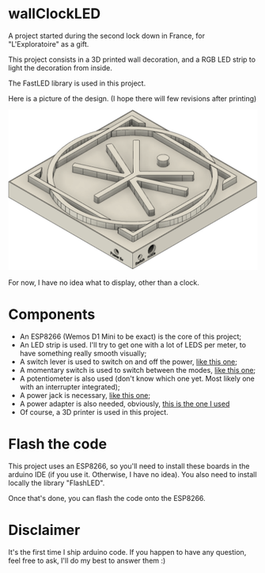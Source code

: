 # wallClockLED
A project started during the second lock down in France, for "L'Exploratoire" as a gift.

This project consists in a 3D printed wall decoration, and a RGB LED strip to light the decoration from inside.

The FastLED library is used in this project.

Here is a picture of the design. (I hope there will few revisions after printing)

![picture of the wall decoration](./deco3D.png)

For now, I have no idea what to display, other than a clock.

# Components

- An ESP8266 (Wemos D1 Mini to be exact) is the core of this project;
- An LED strip is used. I'll try to get one with a lot of LEDS per meter, to have something really smooth visually;
- A switch lever is used to switch on and off the power, [like this one](https://www.conrad.fr/p/interrupteur-a-levier-1-x-onoffon-apem-5537a-250-vac-3-a-momentane0momentane-1-pcs-700351?gclid=Cj0KCQiA2af-BRDzARIsAIVQUOekeoTQ4VcVF-D4-ZMJnVirvH8C8w9s2xa3Ih5uuZjns6vQAjkLi3AaAsD3EALw_wcB&gclsrc=aw.ds&vat=true);
- A momentary switch is used to switch between the modes, [like this one](https://fr.aliexpress.com/item/32711610388.html?src=google&albch=shopping&acnt=248-630-5778&isdl=y&slnk=&plac=&mtctp=&albbt=Gploogle_7_shopping&aff_atform=google&aff_short_key=UneMJZVf&gclsrc=aw.ds&&albagn=888888&&ds_e_adid=438856512718&ds_e_matchtype=&ds_e_device=c&ds_e_network=u&ds_e_product_group_id=743612850714&ds_e_product_id=fr32711610388&ds_e_product_merchant_id=107740078&ds_e_product_country=FR&ds_e_product_language=fr&ds_e_product_channel=online&ds_e_product_store_id=&ds_url_v=2&ds_dest_url=https://fr.aliexpress.com/item/32711610388.html?&albcp=10191220514&albag=107473525128&gclid=Cj0KCQiA2af-BRDzARIsAIVQUOe-GdFYVys44eTIaCQtmQHlYHUX3IlIBd3vqw184R-cE-Zmsk4w8lYaAmqmEALw_wcB);
- A potentiometer is also used (don't know which one yet. Most likely one with an interrupter integrated);
- A power jack is necessary, [like this one](https://www.amazon.fr/gp/product/B07DN9C191/);
- A power adapter is also needed, obviously, [this is the one I used](https://www.amazon.fr/Adaptateur-dalimentation-commutateurs-navigation-convertisseur/dp/B00N2PQA1S/ref=pd_bxgy_img_2/259-2092807-1977026?_encoding=UTF8&pd_rd_i=B00N2PQA1S&pd_rd_r=30e4a96b-ac0f-4aef-88b0-9c3d6bd94c96&pd_rd_w=eJODg&pd_rd_wg=HJxE1&pf_rd_p=a23bc06b-c1d8-47e8-84ee-a2dc78a694f2&pf_rd_r=A90AARZX16ZQB64TEY8C&psc=1&refRID=A90AARZX16ZQB64TEY8C)
- Of course, a 3D printer is used in this project.

# Flash the code
This project uses an ESP8266, so you'll need to install these boards in the arduino IDE (if you use it. Otherwise, I have no idea).
You also need to install locally the library "FlashLED".

Once that's done, you can flash the code onto the ESP8266.

# Disclaimer
It's the first time I ship arduino code. If you happen to have any question, feel free to ask, I'll do my best to answer them :)